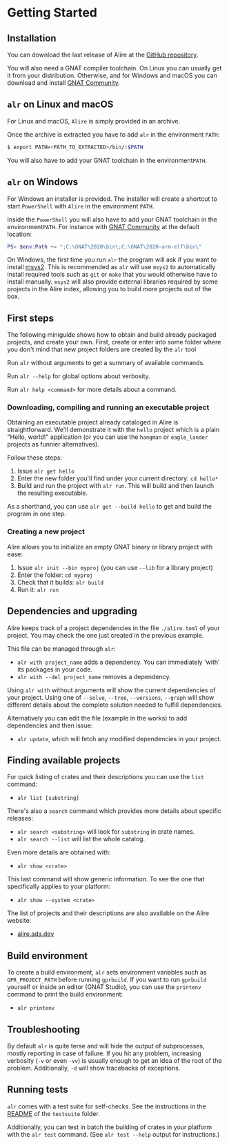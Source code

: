 # Getting Started

## Installation

You can download the last release of Alire at the [GitHub repository](https://github.com/alire-project/alire/releases).

You will also need a GNAT compiler toolchain. On Linux you can usually get it from your
distribution. Otherwise, and for Windows and macOS you can download and install
[GNAT Community](https://www.adacore.com/download).

## `alr` on Linux and macOS

For Linux and macOS, `Alire` is simply provided in an archive. 

Once the archive is extracted you have to add `alr` in the environment `PATH`:
```bash
$ export PATH=<PATH_TO_EXTRACTED>/bin/:$PATH
```

You will also have to add your GNAT toolchain in the environment`PATH`.

## `alr` on Windows

For Windows an installer is provided. The installer will create a shortcut to start `PowerShell` with `Alire` in the environment `PATH`.

Inside the `PowerShell` you will also have to add your GNAT toolchain in the environment`PATH`.
For instance with [GNAT Community](https://www.adacore.com/download) at the default location:
```powershell
PS> $env:Path += ";C:\GNAT\2020\bin\;C:\GNAT\2020-arm-elf\bin\"
```

On Windows, the first time you run `alr` the program will ask if you want to
install [msys2](https://www.msys2.org/). This is recommended as `alr` will use
`msys2` to automatically install required tools such as `git` or `make` that
you would otherwise have to install manually. `msys2` will also provide
external libraries required by some projects in the Alire index, allowing you
to build more projects out of the box.

## First steps

The following miniguide shows how to obtain and build already packaged
projects, and create your own. First, create or enter into some folder where
you don't mind that new project folders are created by the `alr` tool

Run `alr` without arguments to get a summary of available commands.

Run `alr --help` for global options about verbosity.

Run `alr help <command>` for more details about a command.

### Downloading, compiling and running an executable project

Obtaining an executable project already cataloged in Alire is straightforward.
We'll demonstrate it with the `hello` project which is a plain "Hello, world!"
application (or you can use the `hangman` or `eagle_lander` projects as funnier
alternatives).

Follow these steps:

1. Issue `alr get hello`
1. Enter the new folder you'll find under your current directory: `cd hello*`
1. Build and run the project with `alr run`. This will build and then launch
   the resulting executable.

As a shorthand, you can use `alr get --build hello` to get and build the
program in one step.

### Creating a new project

Alire allows you to initialize an empty GNAT binary or library project with
ease:

1. Issue `alr init --bin myproj` (you can use `--lib` for a library project)
1. Enter the folder: `cd myproj`
1. Check that it builds: `alr build`
1. Run it: `alr run`

## Dependencies and upgrading

Alire keeps track of a project dependencies in the file `./alire.toml` of your
project. You may check the one just created in the previous example.

This file can be managed through `alr`:

* `alr with project_name` adds a dependency. You can immediately 'with' its
  packages in your code.
* `alr with --del project_name` removes a dependency.

Using `alr with` without arguments will show the current dependencies of your
project. Using one of `--solve`, `--tree`, `--versions`, `--graph` will show
different details about the complete solution needed to fulfill dependencies.

Alternatively you can edit the file (example in the works) to add dependencies
and then issue:

* `alr update`, which will fetch any modified dependencies in your project.

## Finding available projects

For quick listing of crates and their descriptions you can use the `list`
command:

* `alr list [substring]`

There's also a `search` command which provides more details about specific
releases:

* `alr search <substring>` will look for `substring` in crate names.
* `alr search --list` will list the whole catalog.

Even more details are obtained with:

* `alr show <crate>`

This last command will show generic information. To see the one that
specifically applies to your platform:

* `alr show --system <crate>`

The list of projects and their descriptions are also available on the Alire
website:

* [alire.ada.dev](https://alire.ada.dev)

## Build environment

To create a build environment, `alr` sets environment variables such as
`GPR_PROJECT_PATH` before running `gprbuild`. If you want to run `gprbuild`
yourself or inside an editor (GNAT Studio), you can use the `printenv` command
to print the build environment:

* `alr printenv`

## Troubleshooting

By default `alr` is quite terse and will hide the output of subprocesses,
mostly reporting in case of failure. If you hit any problem, increasing
verbosity (`-v` or even `-vv`) is usually enough to get an idea of the root of
the problem. Additionally, `-d` will show tracebacks of exceptions.

## Running tests

`alr` comes with a test suite for self-checks. See the instructions in the
[README](https://github.com/alire-project/alire/blob/master/testsuite/README.md)
of the `testsuite` folder.

Additionally, you can test in batch the building of crates in your platform
with the `alr test` command. (See `alr test --help` output for instructions.)

